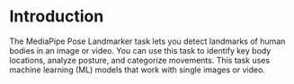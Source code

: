 # Introduction
The MediaPipe Pose Landmarker task lets you detect landmarks of human bodies in an image or video. You can use this task to identify key body locations, analyze posture, and categorize movements.
This task uses machine learning (ML) models that work with single images or video.

